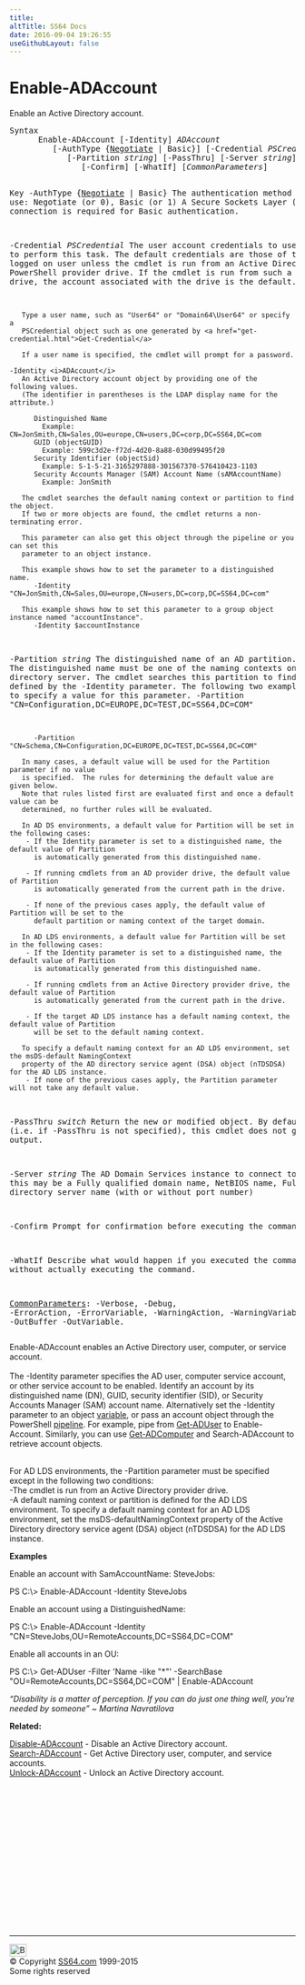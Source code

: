 ```yaml
---
title:
altTitle: SS64 Docs
date: 2016-09-04 19:26:55
useGithubLayout: false
---
```

<!-- #BeginLibraryItem "/Library/head_ps.lbi" --><!-- #EndLibraryItem --><h1>Enable-ADAccount</h1> 
<p>Enable an Active Directory account.</p>
<pre>Syntax
      Enable-ADAccount [-Identity] <i>ADAccount</i>
         [-AuthType {<u>Negotiate</u> | Basic}] [-Credential <i>PSCredential</i>]
            [-Partition <i>string</i>] [-PassThru] [-Server <i>string</i>]
               [-Confirm] [-WhatIf] [<i>CommonParameters</i>]

Key
   -AuthType {<u>Negotiate</u> | Basic}
       The authentication method to use: Negotiate (or 0), Basic (or 1)
       A Secure Sockets Layer (SSL) connection is required for Basic authentication.

   -Credential <i>PSCredential</i>
       The user account credentials to use to perform this task.
       The default credentials are those of the currently logged on user unless the
       cmdlet is run from an Active Directory PowerShell provider drive.
       If the cmdlet is run from such a provider drive, the account associated with the drive is the default.

       Type a user name, such as "User64" or "Domain64\User64" or specify a
       PSCredential object such as one generated by <a href="get-credential.html">Get-Credential</a> 

       If a user name is specified, the cmdlet will prompt for a password.

    -Identity <i>ADAccount</i>
       An Active Directory account object by providing one of the following values.
       (The identifier in parentheses is the LDAP display name for the attribute.)

          Distinguished Name 
            Example: CN=JonSmith,CN=Sales,OU=europe,CN=users,DC=corp,DC=SS64,DC=com 
          GUID (objectGUID) 
            Example: 599c3d2e-f72d-4d20-8a88-030d99495f20
          Security Identifier (objectSid) 
            Example: S-1-5-21-3165297888-301567370-576410423-1103
          Security Accounts Manager (SAM) Account Name (sAMAccountName)
            Example: JonSmith

       The cmdlet searches the default naming context or partition to find the object.
       If two or more objects are found, the cmdlet returns a non-terminating error.

       This parameter can also get this object through the pipeline or you can set this
       parameter to an object instance.

       This example shows how to set the parameter to a distinguished name.
          -Identity  "CN=JonSmith,CN=Sales,OU=europe,CN=users,DC=corp,DC=SS64,DC=com"

       This example shows how to set this parameter to a group object instance named "accountInstance".
          -Identity $accountInstance
             
   -Partition <i>string</i>
       The distinguished name of an AD partition.
       The distinguished name must be one of the naming contexts on the current
       directory server. The cmdlet searches this partition to find the object defined by
       the -Identity parameter. 
       The following two examples show how to specify a value for this parameter.
          -Partition "CN=Configuration,DC=EUROPE,DC=TEST,DC=SS64,DC=COM"
         
          -Partition "CN=Schema,CN=Configuration,DC=EUROPE,DC=TEST,DC=SS64,DC=COM"
          
       In many cases, a default value will be used for the Partition parameter if no value
       is specified.  The rules for determining the default value are given below.
       Note that rules listed first are evaluated first and once a default value can be
       determined, no further rules will be evaluated.
        
       In AD DS environments, a default value for Partition will be set in the following cases:
        - If the Identity parameter is set to a distinguished name, the default value of Partition
          is automatically generated from this distinguished name.

        - If running cmdlets from an AD provider drive, the default value of Partition
          is automatically generated from the current path in the drive.

        - If none of the previous cases apply, the default value of Partition will be set to the
          default partition or naming context of the target domain.
        
       In AD LDS environments, a default value for Partition will be set in the following cases: 
        - If the Identity parameter is set to a distinguished name, the default value of Partition
          is automatically generated from this distinguished name. 

        - If running cmdlets from an Active Directory provider drive, the default value of Partition
          is automatically generated from the current path in the drive.

        - If the target AD LDS instance has a default naming context, the default value of Partition
          will be set to the default naming context.

       To specify a default naming context for an AD LDS environment, set the msDS-default NamingContext
       property of the AD directory service agent (DSA) object (nTDSDSA) for the AD LDS instance.
        - If none of the previous cases apply, the Partition parameter will not take any default value.
        
   -PassThru <i>switch</i>
       Return the new or modified object.
       By default (i.e. if -PassThru is not specified), this cmdlet does not generate any output.
        
   -Server <i>string</i>
       The AD Domain Services instance to connect to, this may be a Fully qualified domain name,
       NetBIOS name, Fully qualified directory server name (with or without port number)

   -Confirm
       Prompt for confirmation before executing the command.

   -WhatIf
       Describe what would happen if you executed the command without actually executing the command.

   <a href="common.html">CommonParameters</a>:
       -Verbose, -Debug, -ErrorAction, -ErrorVariable, -WarningAction, -WarningVariable,
       -OutBuffer -OutVariable.</pre>
<p>Enable-ADAccount  enables an Active Directory user, computer, or service account.<br>
<br>
The -Identity parameter specifies the AD user, computer service account, or other service account to be enabled. Identify an account by its distinguished name (DN), GUID, security identifier (SID), 
or Security Accounts Manager (SAM) account name. Alternatively set the -Identity parameter to an object <a href="syntax-variables.html">variable</a>, or  pass an account object through the PowerShell <a href="syntax-pipeline.html">pipeline</a>. For 
example, pipe from <a href="get-aduser.html">Get-ADUser</a> to Enable-Account. Similarly, you can use <a href="get-adcomputer.html">Get-ADComputer</a> and Search-ADAccount to retrieve account objects.<br>
<br>

For AD LDS environments, the <span class="code">-Partition</span> parameter must be specified except in the following two conditions:<br>
-The cmdlet is run from an Active Directory provider drive.<br>
-A default naming context or partition is defined for the AD LDS environment. To specify a default naming context
for an AD LDS environment, set the msDS-defaultNamingContext property of the Active Directory directory service agent (DSA) object (nTDSDSA) for the AD LDS instance.</p>
<p><b>Examples</b></p>
<p>Enable an account with SamAccountName: SteveJobs:</p>
<p><span class="code">PS C:\&gt; Enable-ADAccount -Identity SteveJobs</span></p>
<p>Enable an account using a DistinguishedName: </p>
<p><span class="code">PS C:\&gt; Enable-ADAccount -Identity "CN=SteveJobs,OU=RemoteAccounts,DC=SS64,DC=COM"</span></p>
<p>Enable all accounts in an OU: </p>
<p><span class="code">PS C:\&gt; Get-ADUser -Filter 'Name -like "*"' -SearchBase "OU=RemoteAccounts,DC=SS64,DC=COM" | Enable-ADAccount</span></p>
<p class="quote"><i>“Disability is a matter of perception. If you can do just one thing well, you're needed by someone” ~ Martina Navratilova</i></p>
<p><b>Related:</b></p>
<p><a href="disable-adaccount.html">Disable-ADAccount</a> - Disable an Active Directory account. <br>
<a href="search-adaccount.html">Search-ADAccount</a> - Get Active Directory user, computer, and service accounts. <br>
<a href="unlock-adaccount.html">Unlock-ADAccount</a> - Unlock an Active Directory account.</p><!-- #BeginLibraryItem "/Library/foot_ps.lbi" --><p>
<!-- PowerShell300 -->
<ins class="adsbygoogle" style="display:inline-block;width:300px;height:250px" data-ad-client="ca-pub-6140977852749469" data-ad-slot="6253539900"></ins>
<script>
(adsbygoogle = window.adsbygoogle || []).push({});
</script></p>
<hr>
<div id="bl" class="footer"><a href="enable-adaccount.html#"><img src="../images/top.png" width="30" height="22" alt="Back to the Top"></a></div>
<div id="br" class="footer, tagline">© Copyright <a href="../index.html">SS64.com</a> 1999-2015<br>
Some rights reserved</div><!-- #EndLibraryItem -->

